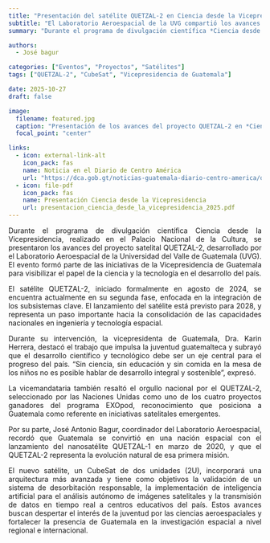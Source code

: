 ```yaml
---
title: "Presentación del satélite QUETZAL-2 en Ciencia desde la Vicepresidencia"
subtitle: "El Laboratorio Aeroespacial de la UVG compartió los avances del satélite QUETZAL-2 durante el programa de divulgación científica realizado en el Palacio Nacional de la Cultura"
summary: "Durante el programa de divulgación científica *Ciencia desde la Vicepresidencia*, realizado en el Palacio Nacional de la Cultura, José Antonio Bagur, coordinador e investigador del Laboratorio Aeroespacial de la Universidad del Valle de Guatemala (UVG), presentó avances del satélite QUETZAL-2."

authors:
  - José bagur

categories: ["Eventos", "Proyectos", "Satélites"]
tags: ["QUETZAL-2", "CubeSat", "Vicepresidencia de Guatemala"]

date: 2025-10-27
draft: false

image:
  filename: featured.jpg
  caption: "Presentación de los avances del proyecto QUETZAL-2 en *Ciencia desde la Vicepresidencia*."
  focal_point: "center"

links:
  - icon: external-link-alt
    icon_pack: fas
    name: Noticia en el Diario de Centro América
    url: "https://dca.gob.gt/noticias-guatemala-diario-centro-america/quetzal-2-eleva-la-ciencia-aeroespacial/"
  - icon: file-pdf
    icon_pack: fas
    name: Presentación Ciencia desde la Vicepresidencia
    url: presentacion_ciencia_desde_la_vicepresidencia_2025.pdf
---
```


<div style="text-align: justify;">

Durante el programa de divulgación científica Ciencia desde la Vicepresidencia, realizado en el Palacio Nacional de la Cultura, se presentaron los avances del proyecto satelital QUETZAL-2, desarrollado por el Laboratorio Aeroespacial de la Universidad del Valle de Guatemala (UVG). El evento formó parte de las iniciativas de la Vicepresidencia de Guatemala para visibilizar el papel de la ciencia y la tecnología en el desarrollo del país.

El satélite QUETZAL-2, iniciado formalmente en agosto de 2024, se encuentra actualmente en su segunda fase, enfocada en la integración de los subsistemas clave. El lanzamiento del satélite está previsto para 2028, y representa un paso importante hacia la consolidación de las capacidades nacionales en ingeniería y tecnología espacial.

Durante su intervención, la vicepresidenta de Guatemala, Dra. Karin Herrera, destacó el trabajo que impulsa la juventud guatemalteca y subrayó que el desarrollo científico y tecnológico debe ser un eje central para el progreso del país. “Sin ciencia, sin educación y sin comida en la mesa de los niños no es posible hablar de desarrollo integral y sostenible”, expresó.

La vicemandataria también resaltó el orgullo nacional por el QUETZAL-2, seleccionado por las Naciones Unidas como uno de los cuatro proyectos ganadores del programa EXOpod, reconocimiento que posiciona a Guatemala como referente en iniciativas satelitales emergentes.

Por su parte, José Antonio Bagur, coordinador del Laboratorio Aeroespacial, recordó que Guatemala se convirtió en una nación espacial con el lanzamiento del nanosatélite QUETZAL-1 en marzo de 2020, y que el QUETZAL-2 representa la evolución natural de esa primera misión.

El nuevo satélite, un CubeSat de dos unidades (2U), incorporará una arquitectura más avanzada y tiene como objetivos la validación de un sistema de desorbitación responsable, la implementación de inteligencia artificial para el análisis autónomo de imágenes satelitales y la transmisión de datos en tiempo real a centros educativos del país. Estos avances buscan despertar el interés de la juventud por las ciencias aeroespaciales y fortalecer la presencia de Guatemala en la investigación espacial a nivel regional e internacional.

</div>